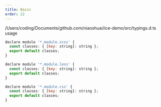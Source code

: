 ```yaml
---
title: Baisc
order: 22
---
```


/Users/coding/Documents/github.com/niaoshuai/ice-demo/src/typings.d.ts usage
```jsx
declare module '*.module.scss' {
  const classes: { [key: string]: string };
  export default classes;
}

declare module '*.module.less' {
  const classes: { [key: string]: string };
  export default classes;
}

declare module '*.module.css' {
  const classes: { [key: string]: string };
  export default classes;
}
```